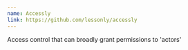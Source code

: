 ```yaml
---
name: Accessly
link: https://github.com/lessonly/accessly
---
```


Access control that can broadly grant permissions to 'actors'
